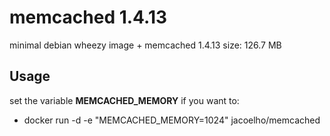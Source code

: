memcached 1.4.13
================

minimal debian wheezy image + memcached 1.4.13
size: 126.7 MB

Usage
-----

set the variable **MEMCACHED_MEMORY** if you want to: 
  - docker run -d -e "MEMCACHED_MEMORY=1024" jacoelho/memcached
